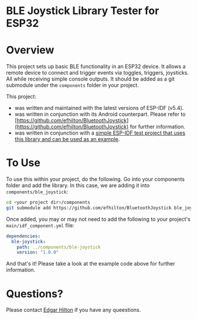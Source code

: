# BLE Joystick Library Tester for ESP32

# Overview

This project sets up basic BLE functionality in an ESP32 device. It allows a remote device to connect
and trigger events via toggles, triggers, joysticks. All while receiving simple console outputs. It should be added 
as a git submodule under the `components` folder in your project.

This project:

- was written and maintained with the latest versions of ESP-IDF (v5.4).
- was written in conjunction with its Android counterpart. Please refer to 
 [https://github.com/efhilton/BluetoothJoystick](https://github.com/efhilton/BluetoothJoystick)
 for further information.
- was written in conjunction with a [simple ESP-IDF test project that uses this library and can be used as an example](https://github.com/efhilton/BluetoothJoystickLibraryESP32Test).

# To Use

To use this within your project, do the following. Go into your components folder and add the library.  In this case, we are adding it into `components/ble_joystick`:

```bash
cd <your project dir>/components
git submodule add https://github.com/efhilton/BluetoothJoystick ble_joystick
```

Once added, you may or may not need to add the following to your project's `main/idf_component.yml` file:

```yaml
dependencies:
  ble-joystick:
    path: ../components/ble-joystick
    version: "1.0.0"
```

And that's it! Please take a look at the example code above for further information.

# Questions?

Please contact [Edgar Hilton](mailto://edgar.hilton@gmail.com) if you have any queestions.
